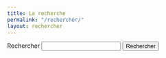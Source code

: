 ```yaml
---
title: La recherche
permalink: "/rechercher/"
layout: rechercher
---
```


<form action="/rechercher" method="get">
  <label for="search-box">Rechercher</label>
  <input type="text" id="search-box" name="query">
  <input type="submit" value="Rechercher">
</form>

<ul id="search-results"></ul>
